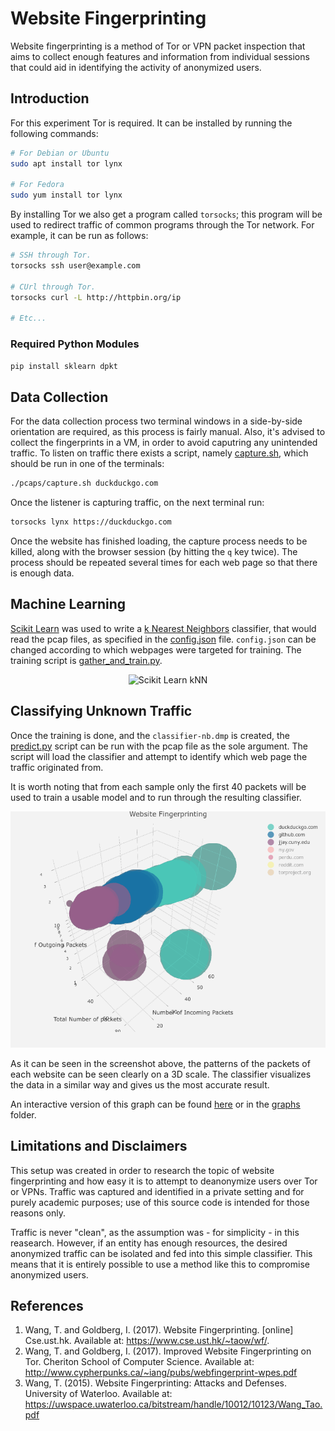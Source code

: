# Website Fingerprinting

Website fingerprinting is a method of Tor or VPN packet inspection that aims to collect enough features and information from individual sessions that could aid in identifying the activity of anonymized users.

## Introduction

For this experiment Tor is required. It can be installed by running the following commands:

``` bash
# For Debian or Ubuntu
sudo apt install tor lynx

# For Fedora
sudo yum install tor lynx
```

By installing Tor we also get a program called `torsocks`; this program will be used to redirect traffic of common programs through the Tor network. For example, it can be run as follows:

``` bash
# SSH through Tor.
torsocks ssh user@example.com

# CUrl through Tor.
torsocks curl -L http://httpbin.org/ip

# Etc...
```

### Required Python Modules

``` bash
pip install sklearn dpkt
```

## Data Collection

For the data collection process two terminal windows in a side-by-side orientation are required, as this process is fairly manual. Also, it's advised to collect the fingerprints in a VM, in order to avoid caputring any unintended traffic. To listen on traffic there exists a script, namely [capture.sh](pcaps/capture.sh), which should be run in one of the terminals:

``` bash
./pcaps/capture.sh duckduckgo.com
```

Once the listener is capturing traffic, on the next terminal run:

``` bash
torsocks lynx https://duckduckgo.com
```

Once the website has finished loading, the capture process needs to be killed, along with the browser session (by hitting the `q` key twice). The process should be repeated several times for each web page so that there is enough data.

## Machine Learning

[Scikit Learn](http://scikit-learn.org/stable/) was used to write a [k Nearest Neighbors](http://scikit-learn.org/stable/modules/neighbors.html#nearest-neighbors-classification) classifier, that would read the pcap files, as specified in the [config.json](config.json) file. `config.json` can be changed according to which webpages were targeted for training. The training script is [gather_and_train.py](gather_and_train.py).

<p align="center">
    <img src="http://scikit-learn.org/stable/_images/sphx_glr_plot_classification_0021.png" alt="Scikit Learn kNN" />
</p>

## Classifying Unknown Traffic

Once the training is done, and the `classifier-nb.dmp` is created, the [predict.py](predict.py) script can be run with the pcap file as the sole argument. The script will load the classifier and attempt to identify which web page the traffic originated from.

It is worth noting that from each sample only the first 40 packets will be used to train a usable model and to run through the resulting classifier.

<p align="center">
    <img src="graphs/three-websites.png" alt="Visualizing the patterns" />
</p>

As it can be seen in the screenshot above, the patterns of the packets of each website can be seen clearly on a 3D scale. The classifier visualizes the data in a similar way and gives us the most accurate result.

An interactive version of this graph can be found [here](https://conmarap.com/website-fingerprinting/graphs/) or in the [graphs](graphs) folder.

## Limitations and Disclaimers

This setup was created in order to research the topic of website fingerprinting and how easy it is to attempt to deanonymize users over Tor or VPNs. Traffic was captured and identified in a private setting and for purely academic purposes; use of this source code is intended for those reasons only.

Traffic is never "clean", as the assumption was - for simplicity - in this reasearch. However, if an entity has enough resources, the desired anonymized traffic can be isolated and fed into this simple classifier. This means that it is entirely possible to use a method like this to compromise anonymized users.

## References

1. Wang, T. and Goldberg, I. (2017). Website Fingerprinting. [online] Cse.ust.hk. Available at: https://www.cse.ust.hk/~taow/wf/.
2. Wang, T. and Goldberg, I. (2017). Improved Website Fingerprinting on Tor. Cheriton School of Computer Science. Available at: http://www.cypherpunks.ca/~iang/pubs/webfingerprint-wpes.pdf
3. Wang, T. (2015). Website Fingerprinting: Attacks and Defenses. University of Waterloo. Available at: https://uwspace.uwaterloo.ca/bitstream/handle/10012/10123/Wang_Tao.pdf

